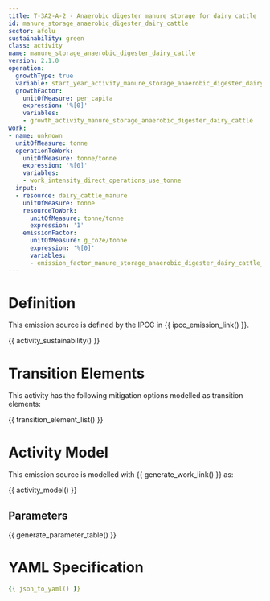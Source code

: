 ```yaml
---
title: T-3A2-A-2 - Anaerobic digester manure storage for dairy cattle
id: manure_storage_anaerobic_digester_dairy_cattle
sector: afolu
sustainability: green
class: activity
name: manure_storage_anaerobic_digester_dairy_cattle
version: 2.1.0
operation:
  growthType: true
  variable: start_year_activity_manure_storage_anaerobic_digester_dairy_cattle
  growthFactor:
    unitOfMeasure: per_capita
    expression: '%[0]'
    variables:
    - growth_activity_manure_storage_anaerobic_digester_dairy_cattle
work:
- name: unknown
  unitOfMeasure: tonne
  operationToWork:
    unitOfMeasure: tonne/tonne
    expression: '%[0]'
    variables:
    - work_intensity_direct_operations_use_tonne
  input:
  - resource: dairy_cattle_manure
    unitOfMeasure: tonne
    resourceToWork:
      unitOfMeasure: tonne/tonne
      expression: '1'
    emissionFactor:
      unitOfMeasure: g_co2e/tonne
      expression: '%[0]'
      variables:
      - emission_factor_manure_storage_anaerobic_digester_dairy_cattle_tonne_to_co2e_gram
---
```

# Definition
This emission source is defined by the IPCC in {{ ipcc_emission_link() }}.


{{ activity_sustainability() }}

# Transition Elements

This activity has the following mitigation options modelled as transition elements:

{{ transition_element_list() }}

# Activity Model
This emission source is modelled with {{ generate_work_link() }} as:

{{ activity_model() }}

## Parameters

{{ generate_parameter_table() }}

# YAML Specification

```yaml
{{ json_to_yaml() }}
```